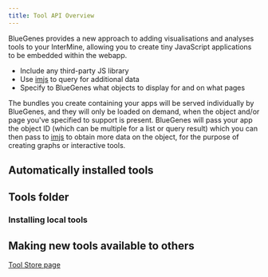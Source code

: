 ```yaml
---
title: Tool API Overview
---
```


BlueGenes provides a new approach to adding visualisations and analyses tools to your InterMine, allowing you to create tiny JavaScript applications to be embedded within the webapp.

- Include any third-party JS library
- Use [imjs](https://github.com/intermine/imjs) to query for additional data
- Specify to BlueGenes what objects to display for and on what pages

The bundles you create containing your apps will be served individually by BlueGenes, and they will only be loaded on demand, when the object and/or page you've specified to support is present. BlueGenes will pass your app the object ID (which can be multiple for a list or query result) which you can then pass to [imjs](https://github.com/intermine/imjs) to obtain more data on the object, for the purpose of creating graphs or interactive tools.

## Automatically installed tools

## Tools folder

### Installing local tools

## Making new tools available to others

[Tool Store page](http://intermine.org/intermine-user-docs/docs/admin-account#the-tools-store)
